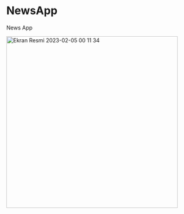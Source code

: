 # NewsApp
 News App     
 
<img width="448" alt="Ekran Resmi 2023-02-05 00 11 34" src="https://user-images.githubusercontent.com/71966913/216789757-60a487f0-b126-46d6-b866-98de635b4f00.png">
